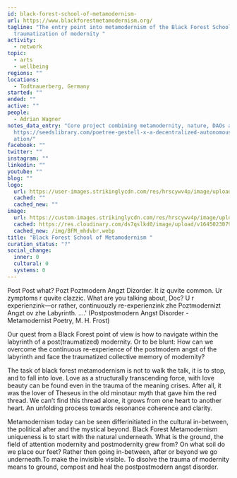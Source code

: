 ```yaml
---
id: black-forest-school-of-metamodernism-
url: https://www.blackforestmetamodernism.org/
tagline: "The entry point into metamodernism of the Black Forest School is the
  traumatization of modernity "
activity:
  - network
topic:
  - arts
  - wellbeing
regions: ""
locations:
  - Todtnauerberg, Germany
started: ""
ended: ""
active: ""
people:
  - Adrian Wagner
notes_data_entry: "Core project combining metamodernity, nature, DAOs and art:
  https://seedslibrary.com/poetree-gestell-x-a-decentralized-autonomous-install\
  ation/"
facebook: ""
twitter: ""
instagram: ""
linkedin: ""
youtube: ""
blog: ""
logo:
  url: https://user-images.strikinglycdn.com/res/hrscywv4p/image/upload/c_limit,fl_lossy,h_9000,w_1920,f_auto,q_auto/859958/75788146-DC10-444E-9D06-FECD7C4B429D.jpg
  cached: ""
  cached_new: ""
image:
  url: https://custom-images.strikinglycdn.com/res/hrscywv4p/image/upload/c_limit,fl_lossy,h_9000,w_1920,f_auto,q_auto/859958/739A379C-65E9-4A16-930D-C1D0DD945ECD.jpg
  cached: https://res.cloudinary.com/ds7qslkd0/image/upload/v1645023079/Ecosystem%20Mapping/BFM_mhdvbr.webp
  cached_new: /img/BFM_mhdvbr.webp
title: "Black Forest School of Metamodernism "
curation_status: "?"
social_change:
  inner: 0
  cultural: 0
  systems: 0
---
```


Post Post what? 
Pozt Poztmodern Angzt Dizorder. It iz quvite common. Ur zymptoms r quvite clazzic. 
What are you talking about, Doc? 
U r experienzink—or rather, continuouzly re-experienzink zhe Poztmodernizt Angzt ov zhe Labyrinth. ….'
(Postpostmodern Angst Disorder - Metamodernist Poetry, M. H. Frost)

Our quest from a Black Forest point of view is how to navigate within the labyrinth of a post(traumatized) modernity. Or to be blunt: How can we overcome the continuous re-experience of the postmodern angst of the labyrinth and face the traumatized collective memory of modernity? 

The task of black forest metamodernism is not to walk the talk, it is to stop, and to fall into love. Love as a structurally transcending force, with love beauty can be found even in the trauma of the meaning crises. After all, it was the lover of Theseus in the old minotaur myth that gave him the red thread. We can’t find this thread alone, it grows from one heart to another heart. An unfolding process towards resonance coherence and clarity. 

Metamodernism today can be seen differinitiated in the cultural in-between, the political after and the mystical beyond. Black Forest Metamodernism uniqueness is to start with the natural underneath. What is the ground, the field of attention modernity and postmodernity grew from? On what soil do we place our feet? Rather then going in-between, after or beyond we go underneath.To make the invisible visible. To disolve the trauma of modernity means to ground, compost and heal the postpostmodern angst disorder. 

